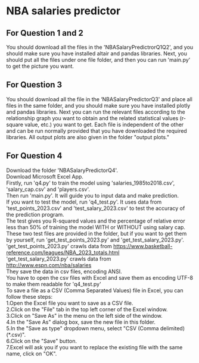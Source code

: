 # NBA salaries predictor
## For Question 1 and 2
You should download all the files in the 'NBASalaryPredictrorQ1Q2', and you should make sure you have installed altair and pandas libraries.
Next, you should put all the files under one file folder, and then you can run 'main.py' to get the picture you want.
## For Question 3
You should download all the file in the ‘NBASalaryPredictorQ3' and place all files in the same folder, and you should make sure you have installed plotly and pandas libraries. Next you can run the relevant files according to the relationship graph you want to obtain and the related statistical values (r-square value, etc.) you want to get. Each file is independent of the other and can be run normally provided that you have downloaded the required libraries. All output plots are also given in the folder "output plots."
## For Question 4
Download the folder 'NBASalaryPredictorQ4'.  
Download Microsoft Excel App.  
Firstly, run 'q4.py' to train the model using 'salaries_1985to2018.csv', 'salary_cap.csv' and 'players.csv'.  
Then run 'main.py'. It will guide you to input data and make prediction.  
If you want to test the model, run 'q4_test.py'. It uses data from 'test_points_2023.csv' and 'test_salary_2023.csv' to test the accuracy of the prediction program.  
The test gives you R-squared values and the percentage of relative error less than 50% of training the model WITH or WITHOUT using salary cap.  
These two test files are provided in the folder, but if you want to get them by yourself, run 'get_test_points_2023.py' and 'get_test_salary_2023.py'.  
'get_test_points_2023.py' crawls data from https://www.basketball-reference.com/leagues/NBA_2023_totals.html  
'get_test_salary_2023.py' crawls data from http://www.espn.com/nba/salaries  
They save the data in csv files, encoding ANSI.  
You have to open the csv files with Excel and save them as encoding UTF-8 to make them readable for 'q4_test.py'  
To save a file as a CSV (Comma Separated Values) file in Excel, you can follow these steps:  
1.Open the Excel file you want to save as a CSV file.  
2.Click on the "File" tab in the top left corner of the Excel window.  
3.Click on "Save As" in the menu on the left side of the window.  
4.In the "Save As" dialog box, save the new file in this folder.  
5.In the "Save as type" dropdown menu, select "CSV (Comma delimited) (*.csv)".  
6.Click on the "Save" button.  
7.Excel will ask you if you want to replace the existing file with the same name, click on "OK".
